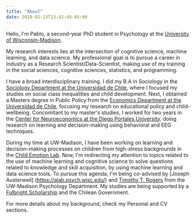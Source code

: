 ```yaml
---
title: "About"
date: 2018-02-13T13:42:49-05:00
---
```


Hello, I'm Pablo, a second-year PhD student in Psychology at the [University of Wisconsin-Madison](https://psych.wisc.edu/people/graduate-students/).

My research interests lies at the intersection of cognitive science, machine learning, and data science. My professional goal is to pursue a career in Industry as a Research Scientist/Data-Scientist, making use of my training in the social sciences, cognitive sciences, statistics, and programming.

I have a broad interdisciplinary training. I did my B.A in Sociology in the [Sociology Department at the Universidad de Chile](http://www.facso.uchile.cl/sociologia), where I focused my studies on social class inequalities and child development. Next, I obtained a Masters degree in Public Policy from the [Economics Department at the Universidad de Chile](http://www.fen.uchile.cl/es), focusing my research on educational policy and child-wellbeing. Concomitant to my master's studies, I worked for two years in the [Center for Neuroeconomics at the Diego Portales University](http://www.neuroeconomia.udp.cl/equipo.html), doing research on learning and decision-making using behavioral and EEG techniques.       

During my time at UW-Madison, I have been working on learning and decision-making processes on children from high-stress backgrounds in the [Child Emotion Lab](https://childemotion.wiscweb.wisc.edu/graduate-students/). Now, I'm redirecting my attention to topics related to the use of machine learning and cognitive science to solve questions related to knowledge and skill acquisition, by using machine learning and data science tools. To pursue this agenda, I'm being co-advised by [Joseph Austerweil] (https://alab.psych.wisc.edu/) and [Timothy T. Rogers](http://concepts.psych.wisc.edu/) from the UW-Madison Psychology Department. My studies are being supported by a [Fulbright Scholarship](https://fulbright.org/) and the Chilean Government.

For more details about my background, check my Personal and CV sections.
